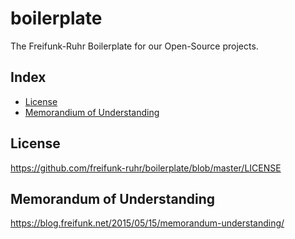 # boilerplate
The Freifunk-Ruhr Boilerplate for our Open-Source projects.

## Index
* [License](#License)
* [Memorandium of Understanding](#Memorandium_of_Understanding)

## License
https://github.com/freifunk-ruhr/boilerplate/blob/master/LICENSE

## Memorandum of Understanding
https://blog.freifunk.net/2015/05/15/memorandum-understanding/
